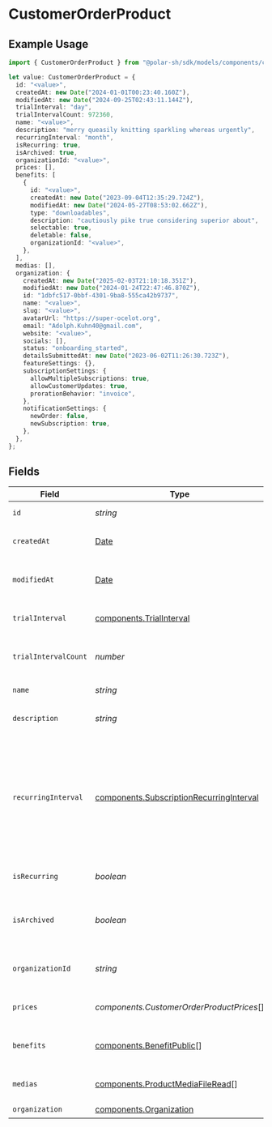 # CustomerOrderProduct

## Example Usage

```typescript
import { CustomerOrderProduct } from "@polar-sh/sdk/models/components/customerorderproduct.js";

let value: CustomerOrderProduct = {
  id: "<value>",
  createdAt: new Date("2024-01-01T00:23:40.160Z"),
  modifiedAt: new Date("2024-09-25T02:43:11.144Z"),
  trialInterval: "day",
  trialIntervalCount: 972360,
  name: "<value>",
  description: "merry queasily knitting sparkling whereas urgently",
  recurringInterval: "month",
  isRecurring: true,
  isArchived: true,
  organizationId: "<value>",
  prices: [],
  benefits: [
    {
      id: "<value>",
      createdAt: new Date("2023-09-04T12:35:29.724Z"),
      modifiedAt: new Date("2024-05-27T08:53:02.662Z"),
      type: "downloadables",
      description: "cautiously pike true considering superior about",
      selectable: true,
      deletable: false,
      organizationId: "<value>",
    },
  ],
  medias: [],
  organization: {
    createdAt: new Date("2025-02-03T21:10:18.351Z"),
    modifiedAt: new Date("2024-01-24T22:47:46.870Z"),
    id: "1dbfc517-0bbf-4301-9ba8-555ca42b9737",
    name: "<value>",
    slug: "<value>",
    avatarUrl: "https://super-ocelot.org",
    email: "Adolph.Kuhn40@gmail.com",
    website: "<value>",
    socials: [],
    status: "onboarding_started",
    detailsSubmittedAt: new Date("2023-06-02T11:26:30.723Z"),
    featureSettings: {},
    subscriptionSettings: {
      allowMultipleSubscriptions: true,
      allowCustomerUpdates: true,
      prorationBehavior: "invoice",
    },
    notificationSettings: {
      newOrder: false,
      newSubscription: true,
    },
  },
};
```

## Fields

| Field                                                                                                                                                             | Type                                                                                                                                                              | Required                                                                                                                                                          | Description                                                                                                                                                       |
| ----------------------------------------------------------------------------------------------------------------------------------------------------------------- | ----------------------------------------------------------------------------------------------------------------------------------------------------------------- | ----------------------------------------------------------------------------------------------------------------------------------------------------------------- | ----------------------------------------------------------------------------------------------------------------------------------------------------------------- |
| `id`                                                                                                                                                              | *string*                                                                                                                                                          | :heavy_check_mark:                                                                                                                                                | The ID of the object.                                                                                                                                             |
| `createdAt`                                                                                                                                                       | [Date](https://developer.mozilla.org/en-US/docs/Web/JavaScript/Reference/Global_Objects/Date)                                                                     | :heavy_check_mark:                                                                                                                                                | Creation timestamp of the object.                                                                                                                                 |
| `modifiedAt`                                                                                                                                                      | [Date](https://developer.mozilla.org/en-US/docs/Web/JavaScript/Reference/Global_Objects/Date)                                                                     | :heavy_check_mark:                                                                                                                                                | Last modification timestamp of the object.                                                                                                                        |
| `trialInterval`                                                                                                                                                   | [components.TrialInterval](../../models/components/trialinterval.md)                                                                                              | :heavy_check_mark:                                                                                                                                                | The interval unit for the trial period.                                                                                                                           |
| `trialIntervalCount`                                                                                                                                              | *number*                                                                                                                                                          | :heavy_check_mark:                                                                                                                                                | The number of interval units for the trial period.                                                                                                                |
| `name`                                                                                                                                                            | *string*                                                                                                                                                          | :heavy_check_mark:                                                                                                                                                | The name of the product.                                                                                                                                          |
| `description`                                                                                                                                                     | *string*                                                                                                                                                          | :heavy_check_mark:                                                                                                                                                | The description of the product.                                                                                                                                   |
| `recurringInterval`                                                                                                                                               | [components.SubscriptionRecurringInterval](../../models/components/subscriptionrecurringinterval.md)                                                              | :heavy_check_mark:                                                                                                                                                | The recurring interval of the product. If `None`, the product is a one-time purchase.Note that the `day` and `week` values are for internal Polar staff use only. |
| `isRecurring`                                                                                                                                                     | *boolean*                                                                                                                                                         | :heavy_check_mark:                                                                                                                                                | Whether the product is a subscription.                                                                                                                            |
| `isArchived`                                                                                                                                                      | *boolean*                                                                                                                                                         | :heavy_check_mark:                                                                                                                                                | Whether the product is archived and no longer available.                                                                                                          |
| `organizationId`                                                                                                                                                  | *string*                                                                                                                                                          | :heavy_check_mark:                                                                                                                                                | The ID of the organization owning the product.                                                                                                                    |
| `prices`                                                                                                                                                          | *components.CustomerOrderProductPrices*[]                                                                                                                         | :heavy_check_mark:                                                                                                                                                | List of prices for this product.                                                                                                                                  |
| `benefits`                                                                                                                                                        | [components.BenefitPublic](../../models/components/benefitpublic.md)[]                                                                                            | :heavy_check_mark:                                                                                                                                                | List of benefits granted by the product.                                                                                                                          |
| `medias`                                                                                                                                                          | [components.ProductMediaFileRead](../../models/components/productmediafileread.md)[]                                                                              | :heavy_check_mark:                                                                                                                                                | List of medias associated to the product.                                                                                                                         |
| `organization`                                                                                                                                                    | [components.Organization](../../models/components/organization.md)                                                                                                | :heavy_check_mark:                                                                                                                                                | N/A                                                                                                                                                               |